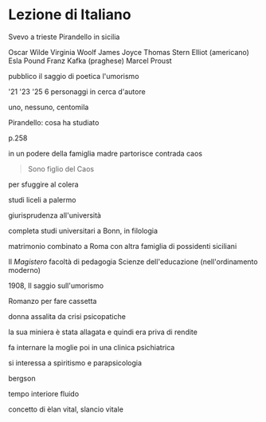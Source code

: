 # Lezione di Italiano

Svevo a trieste
Pirandello in sicilia

Oscar Wilde
Virginia Woolf
James Joyce
Thomas Stern Elliot (americano)
Esla Pound
Franz Kafka (praghese)
Marcel Proust 


pubblico il saggio di poetica l'umorismo


'21
'23
'25
6 personaggi in cerca d'autore

uno, nessuno, centomila


Pirandello: cosa ha studiato

p.258

in un podere della famiglia
madre partorisce
contrada caos

> Sono figlio del Caos

per sfuggire al colera

studi liceli a palermo

giurisprudenza all'università

completa studi universitari a Bonn, in filologia

matrimonio combinato a Roma con altra famiglia di possidenti siciliani



Il _Magistero_ facoltà di pedagogia
Scienze dell'educazione (nell'ordinamento moderno)

1908, Il saggio sull'umorismo

Romanzo per fare cassetta


donna assalita da crisi psicopatiche

la sua miniera è stata allagata e quindi era priva di rendite

fa internare la moglie poi in una clinica psichiatrica


si interessa a spiritismo e parapsicologia

bergson

tempo interiore fluido

concetto di èlan vital,  slancio vitale
<!--stackedit_data:
eyJoaXN0b3J5IjpbMTUzNjQ3MTgyMiwzMTQzMDg0NzQsMTgxMj
QyMDEzNSwtMjM3Mjc2ODE2LDEzMDgyMDczMzcsNDU0NjI5MTIx
LDIxMzQwNzEyM119
-->